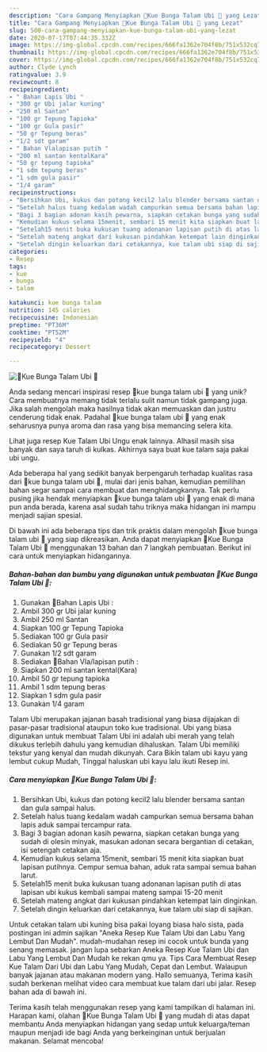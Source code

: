 ```yaml
---
description: "Cara Gampang Menyiapkan 🌺Kue Bunga Talam Ubi 🌺 yang Lezat"
title: "Cara Gampang Menyiapkan 🌺Kue Bunga Talam Ubi 🌺 yang Lezat"
slug: 500-cara-gampang-menyiapkan-kue-bunga-talam-ubi-yang-lezat
date: 2020-07-17T07:44:35.332Z
image: https://img-global.cpcdn.com/recipes/666fa1362e704f8b/751x532cq70/🌺kue-bunga-talam-ubi-🌺-foto-resep-utama.jpg
thumbnail: https://img-global.cpcdn.com/recipes/666fa1362e704f8b/751x532cq70/🌺kue-bunga-talam-ubi-🌺-foto-resep-utama.jpg
cover: https://img-global.cpcdn.com/recipes/666fa1362e704f8b/751x532cq70/🌺kue-bunga-talam-ubi-🌺-foto-resep-utama.jpg
author: Clyde Lynch
ratingvalue: 3.9
reviewcount: 8
recipeingredient:
- " Bahan Lapis Ubi "
- "300 gr Ubi jalar kuning"
- "250 ml Santan"
- "100 gr Tepung Tapioka"
- "100 gr Gula pasir"
- "50 gr Tepung beras"
- "1/2 sdt garam"
- " Bahan Vlalapisan putih "
- "200 ml santan kentalKara"
- "50 gr tepung tapioka"
- "1 sdm tepung beras"
- "1 sdm gula pasir"
- "1/4 garam"
recipeinstructions:
- "Bersihkan Ubi, kukus dan potong kecil2 lalu blender bersama santan dan gula sampai halus."
- "Setelah halus tuang kedalam wadah campurkan semua bersama bahan lapis aduk sampai tercampur rata."
- "Bagi 3 bagian adonan kasih pewarna, siapkan cetakan bunga yang sudah di olesin minyak, masukan adonan secara bergantian di cetakan, isi setengah cetakan aja."
- "Kemudian kukus selama 15menit, sembari 15 menit kita siapkan buat lapisan putihnya. Cempur semua bahan, aduk rata sampai semua bahan larut."
- "Setelah15 menit buka kukusan tuang adonanan lapisan putih di atas lapisan ubi kukus kembali sampai mateng sampai 15-20 menit"
- "Setelah mateng angkat dari kukusan pindahkan ketempat lain dinginkan."
- "Setelah dingin keluarkan dari cetakannya, kue talam ubi siap di sajikan."
categories:
- Resep
tags:
- kue
- bunga
- talam

katakunci: kue bunga talam 
nutrition: 145 calories
recipecuisine: Indonesian
preptime: "PT36M"
cooktime: "PT52M"
recipeyield: "4"
recipecategory: Dessert

---
```



![🌺Kue Bunga Talam Ubi 🌺](https://img-global.cpcdn.com/recipes/666fa1362e704f8b/751x532cq70/🌺kue-bunga-talam-ubi-🌺-foto-resep-utama.jpg)

Anda sedang mencari inspirasi resep 🌺kue bunga talam ubi 🌺 yang unik? Cara membuatnya memang tidak terlalu sulit namun tidak gampang juga. Jika salah mengolah maka hasilnya tidak akan memuaskan dan justru cenderung tidak enak. Padahal 🌺kue bunga talam ubi 🌺 yang enak seharusnya punya aroma dan rasa yang bisa memancing selera kita.

Lihat juga resep Kue Talam Ubi Ungu enak lainnya. Alhasil masih sisa banyak dan saya taruh di kulkas. Akhirnya saya buat kue talam saja pakai ubi ungu.

Ada beberapa hal yang sedikit banyak berpengaruh terhadap kualitas rasa dari 🌺kue bunga talam ubi 🌺, mulai dari jenis bahan, kemudian pemilihan bahan segar sampai cara membuat dan menghidangkannya. Tak perlu pusing jika hendak menyiapkan 🌺kue bunga talam ubi 🌺 yang enak di mana pun anda berada, karena asal sudah tahu triknya maka hidangan ini mampu menjadi sajian spesial.


Di bawah ini ada beberapa tips dan trik praktis dalam mengolah 🌺kue bunga talam ubi 🌺 yang siap dikreasikan. Anda dapat menyiapkan 🌺Kue Bunga Talam Ubi 🌺 menggunakan 13 bahan dan 7 langkah pembuatan. Berikut ini cara untuk menyiapkan hidangannya.

<!--inarticleads1-->

##### Bahan-bahan dan bumbu yang digunakan untuk pembuatan 🌺Kue Bunga Talam Ubi 🌺:

1. Gunakan  🌹Bahan Lapis Ubi :
1. Ambil 300 gr Ubi jalar kuning
1. Ambil 250 ml Santan
1. Siapkan 100 gr Tepung Tapioka
1. Sediakan 100 gr Gula pasir
1. Sediakan 50 gr Tepung beras
1. Gunakan 1/2 sdt garam
1. Sediakan  🥥Bahan Vla/lapisan putih :
1. Siapkan 200 ml santan kental(Kara)
1. Ambil 50 gr tepung tapioka
1. Ambil 1 sdm tepung beras
1. Siapkan 1 sdm gula pasir
1. Gunakan 1/4 garam


Talam Ubi merupakan jajanan basah tradisional yang biasa dijajakan di pasar-pasar tradisional ataupun toko kue tradisional. Ubi yang biasa digunakan untuk membuat Talam Ubi ini adalah ubi merah yang telah dikukus terlebih dahulu yang kemudian dihaluskan. Talam Ubi memiliki tekstur yang kenyal dan mudah dikunyah. Cara Bikin talam ubi kayu yang lembut cukup Mudah, Tinggal haluskan ubi kayu lalu ikuti Resep ini. 

<!--inarticleads2-->

##### Cara menyiapkan 🌺Kue Bunga Talam Ubi 🌺:

1. Bersihkan Ubi, kukus dan potong kecil2 lalu blender bersama santan dan gula sampai halus.
1. Setelah halus tuang kedalam wadah campurkan semua bersama bahan lapis aduk sampai tercampur rata.
1. Bagi 3 bagian adonan kasih pewarna, siapkan cetakan bunga yang sudah di olesin minyak, masukan adonan secara bergantian di cetakan, isi setengah cetakan aja.
1. Kemudian kukus selama 15menit, sembari 15 menit kita siapkan buat lapisan putihnya. Cempur semua bahan, aduk rata sampai semua bahan larut.
1. Setelah15 menit buka kukusan tuang adonanan lapisan putih di atas lapisan ubi kukus kembali sampai mateng sampai 15-20 menit
1. Setelah mateng angkat dari kukusan pindahkan ketempat lain dinginkan.
1. Setelah dingin keluarkan dari cetakannya, kue talam ubi siap di sajikan.


Untuk cetakan talam ubi kuning bisa pakai loyang biasa halo sista, pada postingan ini admin sajikan &#34;Aneka Resep Kue Talam Ubi dan Labu Yang Lembut Dan Mudah&#34;. mudah-mudahan resep ini cocok untuk bunda yang senang memasak. jangan lupa sebarkan Aneka Resep Kue Talam Ubi dan Labu Yang Lembut Dan Mudah ke rekan qmu ya. Tips Cara Membuat Resep Kue Talam Dari Ubi dan Labu Yang Mudah, Cepat dan Lembut. Walaupun banyak jajanan atau makanan modern yang. Hallo semuanya, Terima kasih sudah berkenan melihat video cara membuat kue talam dari ubi jalar. Resep bahan ada di bawah ini. 

Terima kasih telah menggunakan resep yang kami tampilkan di halaman ini. Harapan kami, olahan 🌺Kue Bunga Talam Ubi 🌺 yang mudah di atas dapat membantu Anda menyiapkan hidangan yang sedap untuk keluarga/teman maupun menjadi ide bagi Anda yang berkeinginan untuk berjualan makanan. Selamat mencoba!
